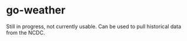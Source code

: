 # go-weather

Still in progress, not currently usable. Can be used to pull historical data from the NCDC.

